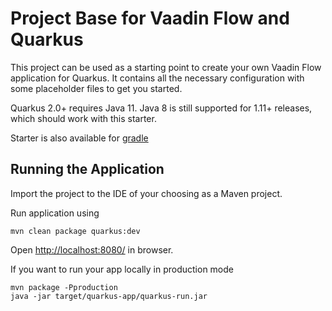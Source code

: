 # Project Base for Vaadin Flow and Quarkus

This project can be used as a starting point to create your own Vaadin Flow application for Quarkus. It contains all the necessary configuration with some placeholder files to get you started.

Quarkus 2.0+ requires Java 11. Java 8 is still supported for 1.11+ releases, which should work with this starter.

Starter is also available for [gradle](https://github.com/vaadin/base-starter-flow-quarkus/tree/gradle)

## Running the Application

Import the project to the IDE of your choosing as a Maven project. 

Run application using
```
mvn clean package quarkus:dev
```

Open [http://localhost:8080/](http://localhost:8080/) in browser.

If you want to run your app locally in production mode
```
mvn package -Pproduction
java -jar target/quarkus-app/quarkus-run.jar
```

